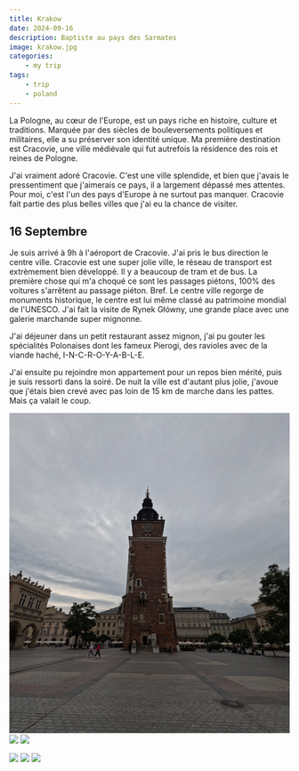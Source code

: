 ```yaml
---
title: Krakow
date: 2024-09-16
description: Baptiste au pays des Sarmates 
image: krakow.jpg
categories:
    - my trip
tags: 
    - trip
    - poland
---
```


La Pologne, au cœur de l'Europe, est un pays riche en histoire, culture et traditions. Marquée par des siècles de bouleversements politiques et militaires, elle a su préserver son identité unique. Ma première destination est Cracovie, une ville médiévale qui fut autrefois la résidence des rois et reines de Pologne.

J'ai vraiment adoré Cracovie. C'est une ville splendide, et bien que j'avais le pressentiment que j'aimerais ce pays, il a largement dépassé mes attentes. Pour moi, c'est l'un des pays d'Europe à ne surtout pas manquer. Cracovie fait partie des plus belles villes que j'ai eu la chance de visiter.

## 16 Septembre

Je suis arrivé à 9h à l'aéroport de Cracovie. J'ai pris le bus direction le centre ville. Cracovie est une super jolie ville, le réseau de transport est extrèmement bien développé. Il y a beaucoup de tram et de bus. La première chose qui m'a choqué ce sont les passages piétons, 100% des voitures s'arrêtent au passage piéton. Bref. Le centre ville regorge de monuments historique, le centre est lui même classé au patrimoine mondial de l'UNESCO. J'ai fait la visite de Rynek Główny, une grande place avec une galerie marchande super mignonne.

J'ai déjeuner dans un petit restaurant assez mignon, j'ai pu gouter les spécialités Polonaises dont les fameux Pierogi, des ravioles avec de la viande haché, I-N-C-R-O-Y-A-B-L-E.

J'ai ensuite pu rejoindre mon appartement pour un repos bien mérité, puis je suis ressorti dans la soiré. De nuit la ville est d'autant plus jolie, j'avoue que j'étais bien crevé avec pas loin de 15 km de marche dans les pattes. Mais ça valait le coup.

![](krakow_tower.JPG) ![](krakow_university.JPG) ![](krakow_horse.JPG) 

![](krakow_pierogi.jpg) ![](krakow_bynight.jpg) ![](krakow_parc.JPG) 

